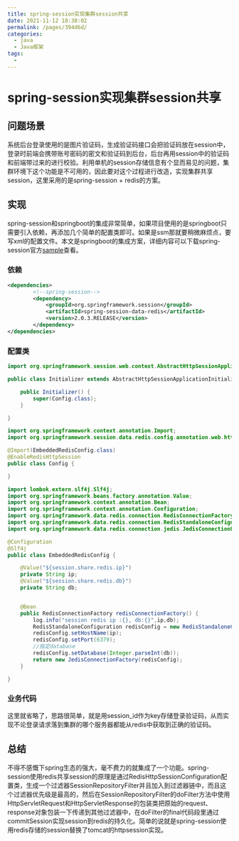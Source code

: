 ```yaml
---
title: spring-session实现集群session共享
date: 2021-11-12 18:38:02
permalink: /pages/394d6d/
categories: 
  - java
  - Java框架
tags: 
  - 
---
```

# spring-session实现集群session共享



## 问题场景

系统后台登录使用的是图片验证码，生成验证码接口会把验证码放在session中，登录时前端会携带账号密码的密文和验证码到后台，后台再用session中的验证码和前端带过来的进行校验。利用单机的session存储信息有个显而易见的问题，集群环境下这个功能是不可用的，因此要对这个过程进行改造，实现集群共享session，这里采用的是spring-session + redis的方案。



## 实现

spring-session和springboot的集成非常简单，如果项目使用的是springboot只需要引入依赖，再添加几个简单的配置类即可。如果是ssm那就要稍微麻烦点，要写xml的配置文件。本文是springboot的集成方案，详细内容可以下载spring-session官方[sample](https://github.com/spring-projects/spring-session)查看。



### 依赖

```xml
<dependencies>
		<!--spring-session-->
		<dependency>
			<groupId>org.springframework.session</groupId>
			<artifactId>spring-session-data-redis</artifactId>
			<version>2.0.3.RELEASE</version>
		</dependency>
</dependencies>
```

### 配置类

```java
import org.springframework.session.web.context.AbstractHttpSessionApplicationInitializer;

public class Initializer extends AbstractHttpSessionApplicationInitializer {

	public Initializer() {
		super(Config.class);
	}

}
```



```java
import org.springframework.context.annotation.Import;
import org.springframework.session.data.redis.config.annotation.web.http.EnableRedisHttpSession;

@Import(EmbeddedRedisConfig.class)
@EnableRedisHttpSession
public class Config {

}
```





```java
import lombok.extern.slf4j.Slf4j;
import org.springframework.beans.factory.annotation.Value;
import org.springframework.context.annotation.Bean;
import org.springframework.context.annotation.Configuration;
import org.springframework.data.redis.connection.RedisConnectionFactory;
import org.springframework.data.redis.connection.RedisStandaloneConfiguration;
import org.springframework.data.redis.connection.jedis.JedisConnectionFactory;

@Configuration
@Slf4j
public class EmbeddedRedisConfig {

    @Value("${session.share.redis.ip}")
    private String ip;
    @Value("${session.share.redis.db}")
    private String db;


    @Bean
    public RedisConnectionFactory redisConnectionFactory() {
        log.info("session redis ip :{}, db:{}",ip,db);
        RedisStandaloneConfiguration redisConfig = new RedisStandaloneConfiguration();
        redisConfig.setHostName(ip);
        redisConfig.setPort(6379);
        //指定database
        redisConfig.setDatabase(Integer.parseInt(db));
        return new JedisConnectionFactory(redisConfig);
    }

}
```

### 业务代码

这里就省略了，思路很简单，就是用session_id作为key存储登录验证码，从而实现不论登录请求落到集群的哪个服务器都能从redis中获取到正确的验证码。



## 总结

不得不感慨下spring生态的强大，毫不费力的就集成了一个功能。spring-session使用redis共享session的原理是通过RedisHttpSessionConfiguration配置类，生成一个过滤器SessionRepositoryFilter并且加入到过滤器链中，而且这个过滤器优先级是最高的，然后在SessionRepositoryFilter的doFilter方法中使用HttpServletRequest和HttpServletResponse的包装类把原始的request、response对象包装一下传递到其他过滤器中，在doFilter的final代码段里通过commitSession实现session到redis的持久化。简单的说就是spring-session使用redis存储的session替换了tomcat的httpsession实现。